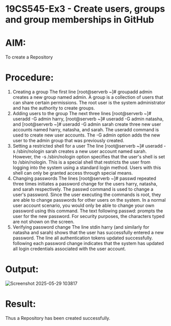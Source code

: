 # 19CS545-Ex3 - Create users, groups and group memberships in GitHub

# AIM:
To create a Repository

# Procedure:

1. Creating a group
The first line [root@serverb ~]# groupadd admin creates a new group named
admin. A group is a collection of users that can share certain permissions. The root user is the
system administrator and has the authority to create groups.
2. Adding users to the group
The next three lines [root@serverb ~]# useradd -G admin harry,
[root@serverb ~]# useradd -G admin natasha, and [root@serverb
~]# useradd -G admin sarah create three new user accounts named harry,
natasha, and sarah. The useradd command is used to create new user accounts. The -G
admin option adds the new user to the admin group that was previously created.
3. Setting a restricted shell for a user
The line [root@serverb ~]# useradd -s /sbin/nologin sarah creates a
new user account named sarah. However, the -s /sbin/nologin option specifies that the
user's shell is set to /sbin/nologin. This is a special shell that restricts the user from logging
into the system using a standard login method. Users with this shell can only be granted access
through special means.
4. Changing passwords
The lines [root@serverb ~]# passwd repeated three times initiates a password change
for the users harry, natasha, and sarah respectively. The passwd command is used to
change a user's password.
Since the user executing the commands is root, they are able to change passwords for other
users on the system. In a normal user account scenario, you would only be able to change your
own password using this command.
The text following passwd: prompts the user for the new password. For security purposes, the
characters typed are not shown on the screen.
5. Verifying password change
The line stdin harry (and similarly for natasha and sarah) shows that the user has
successfully entered a new password.
The line all authentication tokens updated successfully. following each
password change indicates that the system has updated all login credentials associated with the
user account.

# Output:

![Screenshot 2025-05-29 103817](https://github.com/user-attachments/assets/49fb47db-98bd-4e7c-a33d-f6bfde0ac843)

# Result:

Thus a Repository has been created successfully.
